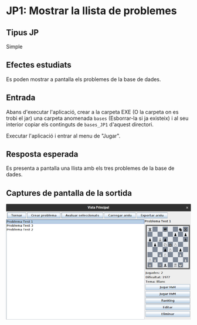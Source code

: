# JP1: Mostrar la llista de problemes

## Tipus JP

Simple

## Efectes estudiats

Es poden mostrar a pantalla els problemes de la base de dades.

## Entrada

Abans d'executar l'aplicació, crear a la carpeta EXE (O la carpeta on es trobi el jar) una carpeta anomenada `bases` (Esborrar-la si ja existeix) i al seu interior copiar els continguts de `bases_JP1` d'aquest directori.

Executar l'aplicació i entrar al menu de "Jugar".

## Resposta esperada

Es presenta a pantalla una llista amb els tres problemes de la base de dades.

## Captures de pantalla de la sortida

![Llista de problemes](../imatges_JP/carrega_prob_1.png)

